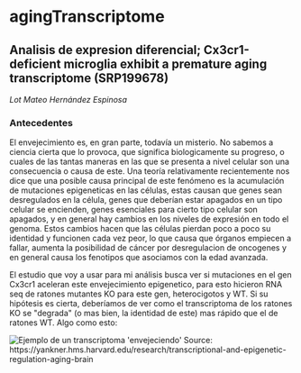 # agingTranscriptome

## Analisis de expresion diferencial; Cx3cr1-deficient microglia exhibit a premature aging transcriptome (SRP199678)

*Lot Mateo Hernández Espinosa*


### Antecedentes
El envejecimiento es, en gran parte, todavía un misterio. No sabemos a ciencia cierta que lo provoca, que significa biologicamente su progreso, o cuales de las tantas maneras en las que se presenta a nivel celular son una consecuencia o causa de este. Una teoría relativamente recientemente nos dice que una posible causa principal de este fenómeno es la acumulación de mutaciones epigeneticas en las células, estas causan que genes sean desregulados en la célula, genes que deberían estar apagados en un tipo celular se encienden, genes esenciales para cierto tipo celular son apagados, y en general hay cambios en los niveles de expresión en todo el genoma. Estos cambios hacen que las células pierdan poco a poco su identidad y funcionen cada vez peor, lo que causa que órganos empiecen a fallar, aumenta la posibilidad de cáncer por desregulacion de oncogenes y en general causa los fenotipos que asociamos con la edad avanzada.

El estudio que voy a usar para mi análisis busca ver si mutaciones en el gen Cx3cr1 aceleran este envejecimiento epigenetico, para esto hicieron RNA seq de ratones mutantes KO para este gen, heterocigotos y WT. Si su hipótesis es cierta, deberíamos de ver como el transcriptoma de los ratones KO se "degrada" (o mas bien, la identidad de este) mas rápido que el de ratones WT. Algo como esto:

![<sup>*Ejemplo de un transcriptoma 'envejeciendo' <br />* Source: https://yankner.hms.harvard.edu/research/transcriptional-and-epigenetic-regulation-aging-brain<sup>](https://yankner.hms.harvard.edu/sites/yankner.hms.harvard.edu/files/research-project-images/Transcriptinal-and-epigenetic-regulation.png)


